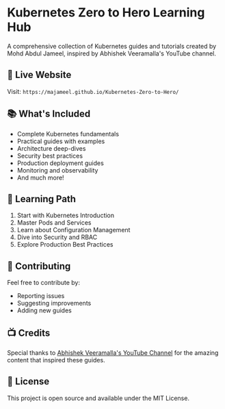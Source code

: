 # Kubernetes Zero to Hero Learning Hub

A comprehensive collection of Kubernetes guides and tutorials created by Mohd Abdul Jameel, inspired by Abhishek Veeramalla's YouTube channel.

## 🚀 Live Website
Visit: `https://majameel.github.io/Kubernetes-Zero-to-Hero/`

## 📚 What's Included
- Complete Kubernetes fundamentals
- Practical guides with examples
- Architecture deep-dives
- Security best practices
- Production deployment guides
- Monitoring and observability
- And much more!

## 🎯 Learning Path
1. Start with Kubernetes Introduction
2. Master Pods and Services
3. Learn about Configuration Management
4. Dive into Security and RBAC
5. Explore Production Best Practices

## 🤝 Contributing
Feel free to contribute by:
- Reporting issues
- Suggesting improvements
- Adding new guides

## 📺 Credits
Special thanks to [Abhishek Veeramalla's YouTube Channel](https://youtube.com/@AbhishekVeeramalla) for the amazing content that inspired these guides.

## 📄 License
This project is open source and available under the MIT License.
